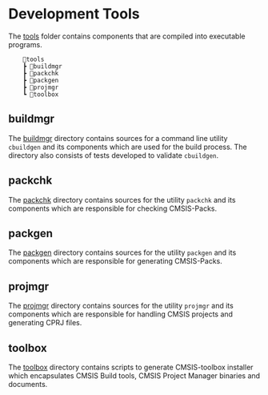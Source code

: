 # Development Tools

The [tools](./tools/) folder contains components that are compiled into
executable programs.

```
    📂tools
    ┣ 📂buildmgr
    ┣ 📂packchk
    ┣ 📂packgen
    ┣ 📂projmgr
    ┗ 📂toolbox
```

## buildmgr

The [buildmgr](./buildmgr) directory contains sources for a command line
utility `cbuildgen` and its components which are used for the build process.
The directory also consists of tests developed to validate `cbuildgen`.

## packchk

The [packchk](./packchk) directory contains sources for the utility `packchk`
and its components which are responsible for checking CMSIS-Packs.

## packgen

The [packgen](./packgen) directory contains sources for the utility `packgen`
and its components which are responsible for generating CMSIS-Packs.

## projmgr

The [projmgr](./projmgr) directory contains sources for the utility `projmgr`
and its components which are responsible for handling CMSIS projects and
generating CPRJ files.

## toolbox

The [toolbox](./toolbox) directory contains scripts to generate CMSIS-toolbox
installer which encapsulates CMSIS Build tools, CMSIS Project Manager
binaries and documents.
